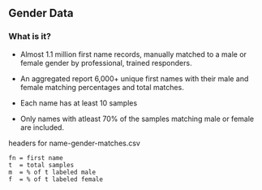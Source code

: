 ## Gender Data

### What is it? 

- Almost 1.1 million first name records, manually matched to a male or female gender by professional, trained responders. 

- An aggregated report 6,000+ unique first names with their male and female matching percentages and total matches. 

- Each name has at least 10 samples

- Only names with atleast 70% of the samples matching male or female are included.

headers for name-gender-matches.csv

```
fn = first name
t  = total samples
m  = % of t labeled male
f  = % of t labeled female
```